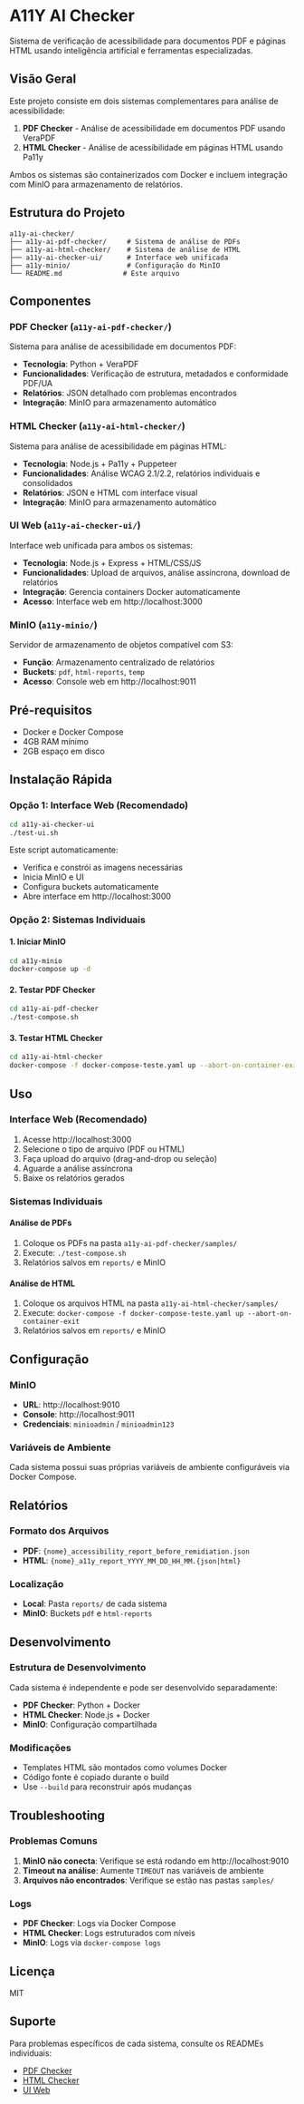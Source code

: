 # A11Y AI Checker

Sistema de verificação de acessibilidade para documentos PDF e páginas HTML usando inteligência artificial e ferramentas especializadas.

## Visão Geral

Este projeto consiste em dois sistemas complementares para análise de acessibilidade:

1. **PDF Checker** - Análise de acessibilidade em documentos PDF usando VeraPDF
2. **HTML Checker** - Análise de acessibilidade em páginas HTML usando Pa11y

Ambos os sistemas são containerizados com Docker e incluem integração com MinIO para armazenamento de relatórios.

## Estrutura do Projeto

```
a11y-ai-checker/
├── a11y-ai-pdf-checker/     # Sistema de análise de PDFs
├── a11y-ai-html-checker/    # Sistema de análise de HTML
├── a11y-ai-checker-ui/      # Interface web unificada
├── a11y-minio/              # Configuração do MinIO
└── README.md               # Este arquivo
```

## Componentes

### PDF Checker (`a11y-ai-pdf-checker/`)

Sistema para análise de acessibilidade em documentos PDF:

- **Tecnologia**: Python + VeraPDF
- **Funcionalidades**: Verificação de estrutura, metadados e conformidade PDF/UA
- **Relatórios**: JSON detalhado com problemas encontrados
- **Integração**: MinIO para armazenamento automático

### HTML Checker (`a11y-ai-html-checker/`)

Sistema para análise de acessibilidade em páginas HTML:

- **Tecnologia**: Node.js + Pa11y + Puppeteer
- **Funcionalidades**: Análise WCAG 2.1/2.2, relatórios individuais e consolidados
- **Relatórios**: JSON e HTML com interface visual
- **Integração**: MinIO para armazenamento automático

### UI Web (`a11y-ai-checker-ui/`)

Interface web unificada para ambos os sistemas:

- **Tecnologia**: Node.js + Express + HTML/CSS/JS
- **Funcionalidades**: Upload de arquivos, análise assíncrona, download de relatórios
- **Integração**: Gerencia containers Docker automaticamente
- **Acesso**: Interface web em http://localhost:3000

### MinIO (`a11y-minio/`)

Servidor de armazenamento de objetos compatível com S3:

- **Função**: Armazenamento centralizado de relatórios
- **Buckets**: `pdf`, `html-reports`, `temp`
- **Acesso**: Console web em http://localhost:9011

## Pré-requisitos

- Docker e Docker Compose
- 4GB RAM mínimo
- 2GB espaço em disco

## Instalação Rápida

### Opção 1: Interface Web (Recomendado)

```bash
cd a11y-ai-checker-ui
./test-ui.sh
```

Este script automaticamente:
- Verifica e constrói as imagens necessárias
- Inicia MinIO e UI
- Configura buckets automaticamente
- Abre interface em http://localhost:3000

### Opção 2: Sistemas Individuais

#### 1. Iniciar MinIO

```bash
cd a11y-minio
docker-compose up -d
```

#### 2. Testar PDF Checker

```bash
cd a11y-ai-pdf-checker
./test-compose.sh
```

#### 3. Testar HTML Checker

```bash
cd a11y-ai-html-checker
docker-compose -f docker-compose-teste.yaml up --abort-on-container-exit
```

## Uso

### Interface Web (Recomendado)

1. Acesse http://localhost:3000
2. Selecione o tipo de arquivo (PDF ou HTML)
3. Faça upload do arquivo (drag-and-drop ou seleção)
4. Aguarde a análise assíncrona
5. Baixe os relatórios gerados

### Sistemas Individuais

#### Análise de PDFs

1. Coloque os PDFs na pasta `a11y-ai-pdf-checker/samples/`
2. Execute: `./test-compose.sh`
3. Relatórios salvos em `reports/` e MinIO

#### Análise de HTML

1. Coloque os arquivos HTML na pasta `a11y-ai-html-checker/samples/`
2. Execute: `docker-compose -f docker-compose-teste.yaml up --abort-on-container-exit`
3. Relatórios salvos em `reports/` e MinIO

## Configuração

### MinIO

- **URL**: http://localhost:9010
- **Console**: http://localhost:9011
- **Credenciais**: `minioadmin` / `minioadmin123`

### Variáveis de Ambiente

Cada sistema possui suas próprias variáveis de ambiente configuráveis via Docker Compose.

## Relatórios

### Formato dos Arquivos

- **PDF**: `{nome}_accessibility_report_before_remidiation.json`
- **HTML**: `{nome}_a11y_report_YYYY_MM_DD_HH_MM.{json|html}`

### Localização

- **Local**: Pasta `reports/` de cada sistema
- **MinIO**: Buckets `pdf` e `html-reports`

## Desenvolvimento

### Estrutura de Desenvolvimento

Cada sistema é independente e pode ser desenvolvido separadamente:

- **PDF Checker**: Python + Docker
- **HTML Checker**: Node.js + Docker
- **MinIO**: Configuração compartilhada

### Modificações

- Templates HTML são montados como volumes Docker
- Código fonte é copiado durante o build
- Use `--build` para reconstruir após mudanças

## Troubleshooting

### Problemas Comuns

1. **MinIO não conecta**: Verifique se está rodando em http://localhost:9010
2. **Timeout na análise**: Aumente `TIMEOUT` nas variáveis de ambiente
3. **Arquivos não encontrados**: Verifique se estão nas pastas `samples/`

### Logs

- **PDF Checker**: Logs via Docker Compose
- **HTML Checker**: Logs estruturados com níveis
- **MinIO**: Logs via `docker-compose logs`

## Licença

MIT

## Suporte

Para problemas específicos de cada sistema, consulte os READMEs individuais:

- [PDF Checker](a11y-ai-pdf-checker/README.md)
- [HTML Checker](a11y-ai-html-checker/README.md)
- [UI Web](a11y-ai-checker-ui/README.md)
